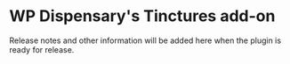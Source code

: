 # WP Dispensary's Tinctures add-on
Release notes and other information will be added here when the plugin is ready for release.